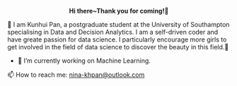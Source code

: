 __<p align="center">Hi there~Thank you for coming!👋</p>__

🔆 I am Kunhui Pan, a postgraduate student at the University of Southampton specialising in Data and Decision Analytics. I am a self-driven coder and have greate passion for data science. I particularly encourage more girls to get involved in the field of data science to discover the beauty in this field.🔆






- 🔭 I’m currently working on Machine Learning.



📫 How to reach me: nina-khpan@outlook.com

<!--
**KunhuiPan/KunhuiPan** is a ✨ _special_ ✨ repository because its `README.md` (this file) appears on your GitHub profile.

Here are some ideas to get you started:

- 🔭 I’m currently working on Machine Learning.


I would like to hear feedback from you 😄



- 😄 Pronouns: ...
- ⚡ Fun fact: ...
-->

